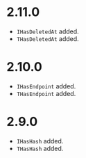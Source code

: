 # 2.11.0

- `IHasDeletedAt` added.
- `THasDeletedAt` added.

# 2.10.0

- `IHasEndpoint` added.
- `THasEndpoint` added.

# 2.9.0

- `IHasHash` added.
- `THasHash` added.